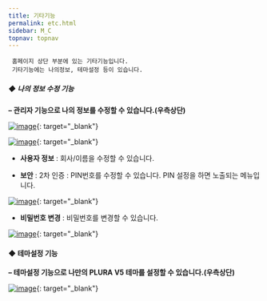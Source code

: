 ```yaml
---
title: 기타기능
permalink: etc.html
sidebar: M_C
topnav: topnav
---
```


     홈페이지 상단 부분에 있는 기타기능입니다.
     기타기능에는 나의정보, 테마설정 등이 있습니다.

##### ◆ 나의 정보 수정 기능

**– 관리자 기능으로 나의 정보를 수정할 수 있습니다.(우측상단)**

[![image](/docs/images/Manual/common/etc/1.png)](/docs/images/Manual/common/etc/1.png){: target="_blank"}

[![image](/docs/images/Manual/common/etc/2.png)](/docs/images/Manual/common/etc/2.png){: target="_blank"}

- **사용자 정보** : 회사/이름을 수정할 수 있습니다.

- **보안** : 2차 인증 : PIN번호를 수정할 수 있습니다. PIN 설정을 하면 노출되는 메뉴입니다.

[![image](/docs/images/Manual/common/etc/3.png)](/docs/images/Manual/common/etc/3.png){: target="_blank"}

- **비밀번호 변경** : 비밀번호를 변경할 수 있습니다.

[![image](/docs/images/Manual/common/etc/4.png)](/docs/images/Manual/common/etc/4.png){: target="_blank"}

#### ◆ 테마설정 기능

**– 테마설정 기능으로 나만의 PLURA V5 테마를 설정할 수 있습니다.(우측상단)**

[![image](/docs/images/Manual/common/etc/5.png)](/docs/images/Manual/common/etc/5.png){: target="_blank"}
